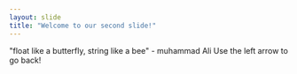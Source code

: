 ```yaml
---
layout: slide
title: "Welcome to our second slide!"
---
```

"float like a butterfly, string like a bee" - muhammad Ali
Use the left arrow to go back!
